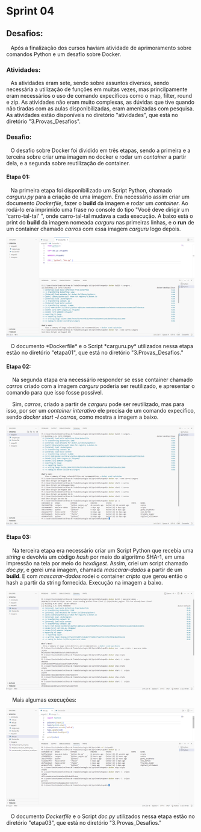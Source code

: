 # Sprint 04
## Desafios: 
&nbsp;&nbsp;&nbsp;Após a finalização dos cursos haviam atividade de aprimoramento sobre comandos Python e um desafio sobre Docker.

### Atividades:
&nbsp;&nbsp;&nbsp;As atividades eram sete, sendo sobre assuntos diversos, sendo necessária a utilização de funções em muitas vezes, mas princilpamente eram necessários o uso de comando expecíficos como o map, filter, round e zip. As atividades não eram muito complexas, as dúvidas que tive quando não tiradas com as aulas disponibilizadas, eram amenizadas com pesquisa. As atividades estão disponíveis no diretório "atividades", que está no diretório "3.Provas_Desafios".

### Desafio:
&nbsp;&nbsp;&nbsp;O desafio sobre Docker foi dividido em três etapas, sendo a primeira e a terceira sobre criar uma imagem no docker e rodar um *container* a partir dela, e a segunda sobre reutilização de container.
#### Etapa 01:
&nbsp;&nbsp;&nbsp;Na primeira etapa foi disponibilizado um Script Python, chamado *carguru.py* para a criação de uma imagem. Era necessário assim criar um documento *Dockerfile*, fazer o **build** da imagem e rodar um *container*. Ao rodá-lo era imprimido uma frase no console do tipo "Você deve dirigir um 'carro-tal-tal' ", onde carro-tal-tal mudava a cada execução. A baixo está o print do **build** da imagem nomeada *carguru* nas primeiras linhas, e o **run** de um container chamado *carros* com essa imagem *carguru* logo depois.

<img src= ..\Sprint04\3.Provas_Desafios\imagens\etapa1_build_carguru.png width=500>
<p>
&nbsp;&nbsp;&nbsp;O documento *Dockerfile* e o Script *carguru.py* utilizados nessa etapa estão no diretório "etapa01", que está no diretório "3.Provas_Desafios."

#### Etapa 02:
&nbsp;&nbsp;&nbsp; Na segunda etapa era necessário responder se esse container chamado *carros* criado com a imagem *carguru* poderia ser reutilizado, e apresentar o comando para que isso fosse possível. <p>
&nbsp;&nbsp;&nbsp; Sim, *carros*, criado a partir de *carguru* pode ser reutilizado, mas para isso, por ser um *container interativo* ele precisa de um comando expecífico, sendo *docker start **-i** carros*, como mostra a imagem a baixo.

<img src= ..\Sprint04\3.Provas_Desafios\imagens\etapa2_reutilizar_container.png width=500>
<p>

#### Etapa 03:
&nbsp;&nbsp;&nbsp; Na terceira etapa era necessário criar um Script Python que recebia uma *string* e devolvia um código *hash* por meio do algoritmo SHA-1, em uma impressão na tela por meio do *hexdigest*. Assim, criei um script chamado *doc.py*, e gerei uma imagem, chamada *mascarar-dados* a partir de um **build**. E com *mascarar-dados* rodei o container *cripto* que gerou então o hash a partir da string fornecida. Execução na imagem a baixo. 

<img src= ..\Sprint04\3.Provas_Desafios\imagens\etapa03_mascarar_dados.png width=500>
<p>

&nbsp;&nbsp;&nbsp; Mais algumas execuções:

<img src= ..\Sprint04\3.Provas_Desafios\imagens\etapa03_mais_execucoes.png width=500>

&nbsp;&nbsp;&nbsp;O documento *Dockerfile* e o Script *doc.py* utilizados nessa etapa estão no diretório "etapa03", que está no diretório "3.Provas_Desafios."
